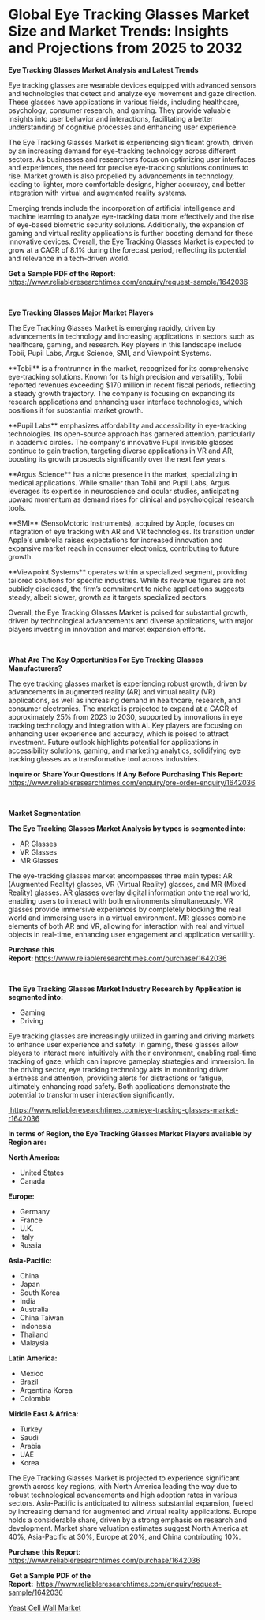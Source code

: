 <p><h1>Global Eye Tracking Glasses Market Size and Market Trends: Insights and Projections from 2025 to 2032</h1></p><p><strong>Eye Tracking Glasses Market Analysis and Latest Trends</strong></p>
<p><p>Eye tracking glasses are wearable devices equipped with advanced sensors and technologies that detect and analyze eye movement and gaze direction. These glasses have applications in various fields, including healthcare, psychology, consumer research, and gaming. They provide valuable insights into user behavior and interactions, facilitating a better understanding of cognitive processes and enhancing user experience.</p><p>The Eye Tracking Glasses Market is experiencing significant growth, driven by an increasing demand for eye-tracking technology across different sectors. As businesses and researchers focus on optimizing user interfaces and experiences, the need for precise eye-tracking solutions continues to rise. Market growth is also propelled by advancements in technology, leading to lighter, more comfortable designs, higher accuracy, and better integration with virtual and augmented reality systems.</p><p>Emerging trends include the incorporation of artificial intelligence and machine learning to analyze eye-tracking data more effectively and the rise of eye-based biometric security solutions. Additionally, the expansion of gaming and virtual reality applications is further boosting demand for these innovative devices. Overall, the Eye Tracking Glasses Market is expected to grow at a CAGR of 8.1% during the forecast period, reflecting its potential and relevance in a tech-driven world.</p></p>
<p><strong>Get a Sample PDF of the Report:&nbsp;</strong> <a href="https://www.reliableresearchtimes.com/enquiry/request-sample/1642036?utm_campaign=2118&utm_medium=2&utm_source=Github&utm_content=ia&utm_term=09022025&utm_id=eye-tracking-glasses">https://www.reliableresearchtimes.com/enquiry/request-sample/1642036</a></p>
<p>&nbsp;</p>
<p><strong>Eye Tracking Glasses Major Market Players</strong></p>
<p><p>The Eye Tracking Glasses Market is emerging rapidly, driven by advancements in technology and increasing applications in sectors such as healthcare, gaming, and research. Key players in this landscape include Tobii, Pupil Labs, Argus Science, SMI, and Viewpoint Systems.</p><p>**Tobii** is a frontrunner in the market, recognized for its comprehensive eye-tracking solutions. Known for its high precision and versatility, Tobii reported revenues exceeding $170 million in recent fiscal periods, reflecting a steady growth trajectory. The company is focusing on expanding its research applications and enhancing user interface technologies, which positions it for substantial market growth.</p><p>**Pupil Labs** emphasizes affordability and accessibility in eye-tracking technologies. Its open-source approach has garnered attention, particularly in academic circles. The company's innovative Pupil Invisible glasses continue to gain traction, targeting diverse applications in VR and AR, boosting its growth prospects significantly over the next few years.</p><p>**Argus Science** has a niche presence in the market, specializing in medical applications. While smaller than Tobii and Pupil Labs, Argus leverages its expertise in neuroscience and ocular studies, anticipating upward momentum as demand rises for clinical and psychological research tools.</p><p>**SMI** (SensoMotoric Instruments), acquired by Apple, focuses on integration of eye tracking with AR and VR technologies. Its transition under Apple's umbrella raises expectations for increased innovation and expansive market reach in consumer electronics, contributing to future growth.</p><p>**Viewpoint Systems** operates within a specialized segment, providing tailored solutions for specific industries. While its revenue figures are not publicly disclosed, the firm’s commitment to niche applications suggests steady, albeit slower, growth as it targets specialized sectors.</p><p>Overall, the Eye Tracking Glasses Market is poised for substantial growth, driven by technological advancements and diverse applications, with major players investing in innovation and market expansion efforts.</p></p>
<p>&nbsp;</p>
<p><strong>What Are The Key Opportunities For Eye Tracking Glasses Manufacturers?</strong></p>
<p><p>The eye tracking glasses market is experiencing robust growth, driven by advancements in augmented reality (AR) and virtual reality (VR) applications, as well as increasing demand in healthcare, research, and consumer electronics. The market is projected to expand at a CAGR of approximately 25% from 2023 to 2030, supported by innovations in eye tracking technology and integration with AI. Key players are focusing on enhancing user experience and accuracy, which is poised to attract investment. Future outlook highlights potential for applications in accessibility solutions, gaming, and marketing analytics, solidifying eye tracking glasses as a transformative tool across industries.</p></p>
<p><strong>Inquire or Share Your Questions If Any Before Purchasing This Report:</strong> <a href="https://www.reliableresearchtimes.com/enquiry/pre-order-enquiry/1642036?utm_campaign=2118&utm_medium=2&utm_source=Github&utm_content=ia&utm_term=09022025&utm_id=eye-tracking-glasses">https://www.reliableresearchtimes.com/enquiry/pre-order-enquiry/1642036</a></p>
<p>&nbsp;</p>
<p><strong>Market Segmentation</strong></p>
<p><strong>The Eye Tracking Glasses Market Analysis by types is segmented into:</strong></p>
<p><ul><li>AR Glasses</li><li>VR Glasses</li><li>MR Glasses</li></ul></p>
<p><p>The eye-tracking glasses market encompasses three main types: AR (Augmented Reality) glasses, VR (Virtual Reality) glasses, and MR (Mixed Reality) glasses. AR glasses overlay digital information onto the real world, enabling users to interact with both environments simultaneously. VR glasses provide immersive experiences by completely blocking the real world and immersing users in a virtual environment. MR glasses combine elements of both AR and VR, allowing for interaction with real and virtual objects in real-time, enhancing user engagement and application versatility.</p></p>
<p><strong>Purchase this Report:&nbsp;</strong><a href="https://www.reliableresearchtimes.com/purchase/1642036?utm_campaign=2118&utm_medium=2&utm_source=Github&utm_content=ia&utm_term=09022025&utm_id=eye-tracking-glasses">https://www.reliableresearchtimes.com/purchase/1642036</a></p>
<p>&nbsp;</p>
<p><strong>The Eye Tracking Glasses Market Industry Research by Application is segmented into:</strong></p>
<p><ul><li>Gaming</li><li>Driving</li></ul></p>
<p><p>Eye tracking glasses are increasingly utilized in gaming and driving markets to enhance user experience and safety. In gaming, these glasses allow players to interact more intuitively with their environment, enabling real-time tracking of gaze, which can improve gameplay strategies and immersion. In the driving sector, eye tracking technology aids in monitoring driver alertness and attention, providing alerts for distractions or fatigue, ultimately enhancing road safety. Both applications demonstrate the potential to transform user interaction significantly.</p></p>
<p><a href="https://www.reliableresearchtimes.com/eye-tracking-glasses-market-r1642036?utm_campaign=2118&utm_medium=2&utm_source=Github&utm_content=ia&utm_term=09022025&utm_id=eye-tracking-glasses">&nbsp;https://www.reliableresearchtimes.com/eye-tracking-glasses-market-r1642036</a></p>
<p><strong>In terms of Region, the Eye Tracking Glasses Market Players available by Region are:</strong></p>
<p>
    <p> <strong> North America: </strong>
        <ul>
            <li>United States</li>
            <li>Canada</li>
        </ul>
        </p> 
    <p> <strong> Europe: </strong>
        <ul>
            <li>Germany</li>
            <li>France</li>
            <li>U.K.</li>
            <li>Italy</li>
            <li>Russia</li>
        </ul>
        </p> 
    <p> <strong> Asia-Pacific: </strong>
        <ul>
            <li>China</li>
            <li>Japan</li>
            <li>South Korea</li>
            <li>India</li>
            <li>Australia</li>
            <li>China Taiwan</li>
            <li>Indonesia</li>
            <li>Thailand</li>
            <li>Malaysia</li>
        </ul>
        </p> 
    <p> <strong> Latin America: </strong>
        <ul>
            <li>Mexico</li>
            <li>Brazil</li>
            <li>Argentina Korea</li>
            <li>Colombia</li>
        </ul>
        </p> 
    <p> <strong> Middle East & Africa: </strong>
        <ul>
            <li>Turkey</li>
            <li>Saudi</li>
            <li>Arabia</li>
            <li>UAE</li>
            <li>Korea</li>
        </ul>
    </p>
    </p>
<p><p>The Eye Tracking Glasses Market is projected to experience significant growth across key regions, with North America leading the way due to robust technological advancements and high adoption rates in various sectors. Asia-Pacific is anticipated to witness substantial expansion, fueled by increasing demand for augmented and virtual reality applications. Europe holds a considerable share, driven by a strong emphasis on research and development. Market share valuation estimates suggest North America at 40%, Asia-Pacific at 30%, Europe at 20%, and China contributing 10%.</p></p>
<p><strong>Purchase this Report: </strong><a href="https://www.reliableresearchtimes.com/purchase/1642036?utm_campaign=2118&utm_medium=2&utm_source=Github&utm_content=ia&utm_term=09022025&utm_id=eye-tracking-glasses">https://www.reliableresearchtimes.com/purchase/1642036</a></p>
<p>&nbsp;<strong>Get a Sample PDF of the Report:&nbsp;&nbsp;</strong><a href="https://www.reliableresearchtimes.com/enquiry/request-sample/1642036?utm_campaign=2118&utm_medium=2&utm_source=Github&utm_content=ia&utm_term=09022025&utm_id=eye-tracking-glasses">https://www.reliableresearchtimes.com/enquiry/request-sample/1642036</a></p>
<p><strong></strong></p>
<p><p><a href="https://github.com/nicoletavirag/Market-Research-Report-List-5/blob/main/yeast-cell-wall-market.md?utm_campaign=2118&utm_medium=2&utm_source=Github&utm_content=ia&utm_term=09022025&utm_id=eye-tracking-glasses">Yeast Cell Wall Market</a></p></p>
